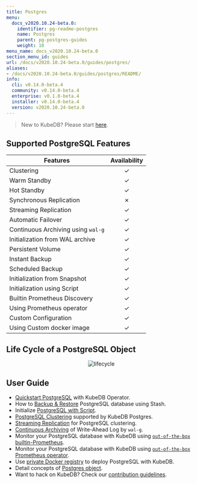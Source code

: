 ```yaml
---
title: Postgres
menu:
  docs_v2020.10.24-beta.0:
    identifier: pg-readme-postgres
    name: Postgres
    parent: pg-postgres-guides
    weight: 10
menu_name: docs_v2020.10.24-beta.0
section_menu_id: guides
url: /docs/v2020.10.24-beta.0/guides/postgres/
aliases:
- /docs/v2020.10.24-beta.0/guides/postgres/README/
info:
  cli: v0.14.0-beta.4
  community: v0.14.0-beta.4
  enterprise: v0.1.0-beta.4
  installer: v0.14.0-beta.4
  version: v2020.10.24-beta.0
---
```


> New to KubeDB? Please start [here](/docs/v2020.10.24-beta.0/README).

## Supported PostgreSQL Features

| Features                           | Availability |
| ---------------------------------- | :----------: |
| Clustering                         |   &#10003;   |
| Warm Standby                       |   &#10003;   |
| Hot Standby                        |   &#10003;   |
| Synchronous Replication            |   &#10007;   |
| Streaming Replication              |   &#10003;   |
| Automatic Failover                 |   &#10003;   |
| Continuous Archiving using `wal-g` |   &#10003;   |
| Initialization from WAL archive    |   &#10003;   |
| Persistent Volume                  |   &#10003;   |
| Instant Backup                     |   &#10003;   |
| Scheduled Backup                   |   &#10003;   |
| Initialization from Snapshot       |   &#10003;   |
| Initialization using Script        |   &#10003;   |
| Builtin Prometheus Discovery       |   &#10003;   |
| Using Prometheus operator          |   &#10003;   |
| Custom Configuration               |   &#10003;   |
| Using Custom docker image          |   &#10003;   |

## Life Cycle of a PostgreSQL Object

<p align="center">
  <img alt="lifecycle"  src="/docs/v2020.10.24-beta.0/images/postgres/lifecycle.png">
</p>

## User Guide

- [Quickstart PostgreSQL](/docs/v2020.10.24-beta.0/guides/postgres/quickstart/quickstart) with KubeDB Operator.
- How to [Backup & Restore](/docs/v2020.10.24-beta.0/guides/postgres/backup/stash) PostgreSQL database using Stash.
- Initialize [PostgreSQL with Script](/docs/v2020.10.24-beta.0/guides/postgres/initialization/script_source).
- [PostgreSQL Clustering](/docs/v2020.10.24-beta.0/guides/postgres/clustering/ha_cluster) supported by KubeDB Postgres.
- [Streaming Replication](/docs/v2020.10.24-beta.0/guides/postgres/clustering/streaming_replication) for PostgreSQL clustering.
- [Continuous Archiving](/docs/v2020.10.24-beta.0/guides/postgres/backup/wal/continuous_archiving) of Write-Ahead Log by `wal-g`.
- Monitor your PostgreSQL database with KubeDB using [`out-of-the-box` builtin-Prometheus](/docs/v2020.10.24-beta.0/guides/postgres/monitoring/using-builtin-prometheus).
- Monitor your PostgreSQL database with KubeDB using [`out-of-the-box` Prometheus operator](/docs/v2020.10.24-beta.0/guides/postgres/monitoring/using-prometheus-operator).
- Use [private Docker registry](/docs/v2020.10.24-beta.0/guides/postgres/private-registry/using-private-registry) to deploy PostgreSQL with KubeDB.
- Detail concepts of [Postgres object](/docs/v2020.10.24-beta.0/guides/postgres/concepts/postgres).
- Want to hack on KubeDB? Check our [contribution guidelines](/docs/v2020.10.24-beta.0/CONTRIBUTING).

